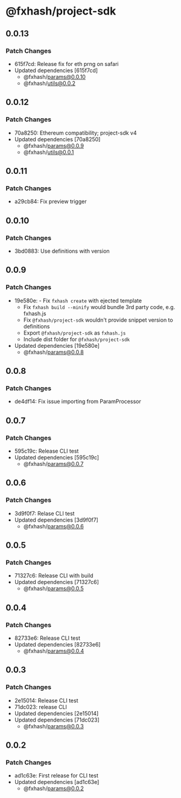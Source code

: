 # @fxhash/project-sdk

## 0.0.13

### Patch Changes

- 615f7cd: Release fix for eth prng on safari
- Updated dependencies [615f7cd]
  - @fxhash/params@0.0.10
  - @fxhash/utils@0.0.2

## 0.0.12

### Patch Changes

- 70a8250: Ethereum compatibility; project-sdk v4
- Updated dependencies [70a8250]
  - @fxhash/params@0.0.9
  - @fxhash/utils@0.0.1

## 0.0.11

### Patch Changes

- a29cb84: Fix preview trigger

## 0.0.10

### Patch Changes

- 3bd0883: Use definitions with version

## 0.0.9

### Patch Changes

- 19e580e: - Fix `fxhash create` with ejected template
  - Fix `fxhash build --minify` would bundle 3rd party code, e.g. fxhash.js
  - Fix `@fxhash/project-sdk` wouldn't provide snippet version to definitions
  - Export `@fxhash/project-sdk` as `fxhash.js`
  - Include dist folder for `@fxhash/project-sdk`
- Updated dependencies [19e580e]
  - @fxhash/params@0.0.8

## 0.0.8

### Patch Changes

- de4df14: Fix issue importing from ParamProcessor

## 0.0.7

### Patch Changes

- 595c19c: Release CLI test
- Updated dependencies [595c19c]
  - @fxhash/params@0.0.7

## 0.0.6

### Patch Changes

- 3d9f0f7: Relase CLI test
- Updated dependencies [3d9f0f7]
  - @fxhash/params@0.0.6

## 0.0.5

### Patch Changes

- 71327c6: Release CLI with build
- Updated dependencies [71327c6]
  - @fxhash/params@0.0.5

## 0.0.4

### Patch Changes

- 82733e6: Release CLI test
- Updated dependencies [82733e6]
  - @fxhash/params@0.0.4

## 0.0.3

### Patch Changes

- 2e15014: Release CLI test
- 71dc023: release CLI
- Updated dependencies [2e15014]
- Updated dependencies [71dc023]
  - @fxhash/params@0.0.3

## 0.0.2

### Patch Changes

- ad1c63e: First release for CLI test
- Updated dependencies [ad1c63e]
  - @fxhash/params@0.0.2
